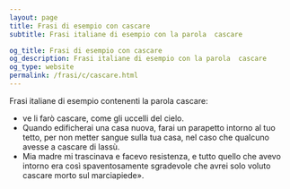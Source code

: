 ```yaml
---
layout: page
title: Frasi di esempio con cascare 
subtitle: Frasi italiane di esempio con la parola  cascare

og_title: Frasi di esempio con cascare 
og_description: Frasi italiane di esempio con la parola  cascare
og_type: website
permalink: /frasi/c/cascare.html
---
```


Frasi italiane di esempio contenenti la parola cascare:


- ve li farò cascare, come gli uccelli del cielo.
- Quando edificherai una casa nuova, farai un parapetto intorno al tuo tetto, per non metter sangue sulla tua casa, nel caso che qualcuno avesse a cascare di lassù.
- Mia madre mi trascinava e facevo resistenza, e tutto quello che avevo intorno era così spaventosamente sgradevole che avrei solo voluto cascare morto sul marciapiede».
